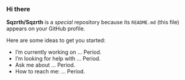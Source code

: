 ### Hi there 
**Sqzrth/Sqzrth** is a  _special_  repository because its `README.md` (this file) appears on your GitHub profile.

Here are some ideas to get you started:

- I’m currently working on ... Period.
- I’m looking for help with ... Period.
- Ask me about ... Period.
- How to reach me: ... Period.
